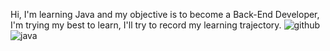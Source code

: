 Hi, I'm learning Java and my objective is to become a Back-End Developer, 
I'm trying my best to learn, I'll try to record my learning trajectory.
![github](https://img.shields.io/badge/GitHub-000000?style=for-the-badge&logo=GitHub&logoColor=white)
![java](https://img.shields.io/badge/Java-ED8B00?style=for-the-badge&logo=java&logoColor=white
)



